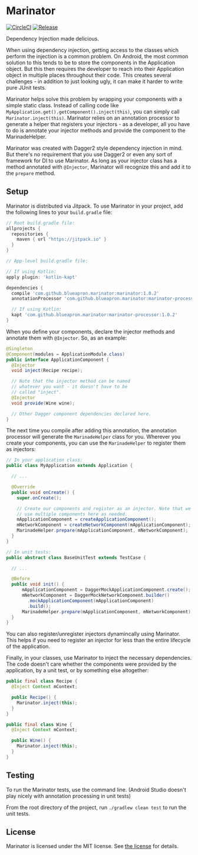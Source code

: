 Marinator
============

[![CircleCI](https://circleci.com/gh/blueapron/marinator/tree/master.svg?style=shield&circle-token=3abd00c5089a936b41f8fc49bd5fffe0694ee8c6)](https://circleci.com/gh/blueapron/marinator/tree/master)
[![Release](https://jitpack.io/v/blueapron/marinator.svg)](https://jitpack.io/#blueapron/marinator)

Dependency Injection made delicious.

When using dependency injection, getting access to the classes which perform the injection is a common problem. On Android, the most common solution to this tends to be to store the components in the Application object. But this then requires the developer to reach into their Application object in multiple places throughout their code. This creates several challenges - in addition to just looking ugly, it can make it harder to write pure JUnit tests.

Marinator helps solve this problem by wrapping your components with a simple static class. Instead of calling code like `MyApplication.get().getComponent().inject(this)`, you can simply call `Marinator.inject(this)`. Marinator relies on an annotation processor to generate a helper that registers your injectors - as a developer, all you have to do is annotate your injector methods and provide the component to the MarinadeHelper.

Marinator was created with Dagger2 style dependency injection in mind. But there's no requirement that you use Dagger2 or even any sort of framework for DI to use Marinator. As long as your injector class has a method annotated with `@Injector`, Marinator will recognize this and add it to the `prepare` method.

Setup
------

Marinator is distributed via Jitpack. To use Marinator in your project, add the following lines to your `build.gradle` file:

```groovy
// Root build.gradle file:
allprojects {
  repositories {
    maven { url "https://jitpack.io" }
  }
}

// App-level build.gradle file:

// If using Kotlin:
apply plugin: 'kotlin-kapt'

dependencies {
  compile 'com.github.blueapron.marinator:marinator:1.0.2'
  annotationProcessor 'com.github.blueapron.marinator:marinator-processor:1.0.2'

  // If using Kotlin:
  kapt 'com.github.blueapron.marinator:marinator-processor:1.0.2'
}
```

When you define your components, declare the injector methods and annotate them with `@Injector`. So, as an example:

```java
@Singleton
@Component(modules = ApplicationModule.class)
public interface ApplicationComponent {
  @Injector
  void inject(Recipe recipe);

  // Note that the injector method can be named
  // whatever you want - it doesn't have to be
  // called "inject".
  @Injector
  void provide(Wine wine);

  // Other Dagger component dependencies declared here.
}
```

The next time you compile after adding this annotation, the annotation processor will generate the `MarinadeHelper` class for you. Wherever you create your components, you can use the `MarinadeHelper` to register them as injectors:

```java
// In your application class:
public class MyApplication extends Application {

  // ...

  @Override
  public void onCreate() {
    super.onCreate();

    // Create our components and register as an injector. Note that we can
    // use multiple components here as needed.
    mApplicationComponent = createApplicationComponent();
    mNetworkComponent = createNetworkComponent(mApplicationComponent);
    MarinadeHelper.prepare(mApplicationComponent, mNetworkComponent);
  }
}

// In unit tests:
public abstract class BaseUnitTest extends TestCase {

  // ...

  @Before
  public void init() {
      mApplicationComponent = DaggerMockApplicationComponent.create();
      mNetworkComponent = DaggerMockNetworkComponent.builder()
        .mockApplicationComponent(mApplicationComponent)
        .build();
      MarinadeHelper.prepare(mApplicationComponent, mNetworkComponent);
  }
}
```

You can also register/unregister injectors dynamincally using Marinator. This helps if you need to register an injector for less than the entire lifecycle of the application.

Finally, in your classes, use Marinator to inject the necessary dependencies. The code doesn't care whether the components were provided by the application, by a unit test, or by something else altogether:

```java
public final class Recipe {
  @Inject Context mContext;

  public Recipe() {
    Marinator.inject(this);
  }
}

public final class Wine {
  @Inject Context mContext;

  public Wine() {
    Marinator.inject(this);
  }
}
```

Testing
------

To run the Marinator tests, use the command line. (Android Studio doesn't play nicely with annotation processing in unit tests)

From the root directory of the project, run `./gradlew clean test` to run the unit tests.

License
-------

Marinator is licensed under the MIT license. See [the license](LICENSE) for details.
